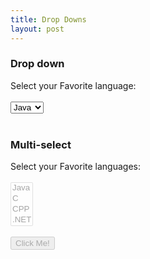 ```yaml
---
title: Drop Downs
layout: post
---
```

<h3>Drop down</h3>
Select your Favorite language: <br><br>
<select id="Language" onchange="myFunction()">
  <option value="Java">Java</option>
  <option value="C">C</option>
  <option value="CPP">CPP</option>
  <option value=".NET">.NET</option>
</select>
<br>
<br>
<h3>Multi-select</h3>
Select your Favorite languages: <br><br>
<select id="MultiSelectLanguage" disabled multiple>
  <option value="Java">Java</option>
  <option value="C">C</option>
  <option value="CPP">CPP</option>
  <option value=".NET">.NET</option>
</select>
<br><br>
<button id="button" type="button" class="button" onclick="myClickFunction()" disabled>Click Me!</button>
<br><br>
<h3><center><p id="selectedLanguage"></p></center></h3>

<script type="text/javascript">
	function myFunction(){
		if(document.getElementById("MultiSelectLanguage").disabled){
			var dropdown=document.getElementById("Language");
			document.getElementById("selectedLanguage").innerHTML = dropdown.value;
			dropdown.disabled=true;
			document.getElementById("MultiSelectLanguage").disabled=false;
			document.getElementById("button").disabled=false;			
		}
	}

	function myClickFunction(){
		var x,str="";
		document.getElementById("selectedLanguage").innerHTML ="";
		var dropdown=document.getElementById("MultiSelectLanguage");
		for(x=0;x<dropdown.length;x++){
			if(dropdown[x].selected){
				str=dropdown[x].text+","+str;
			}
		}
		document.getElementById("selectedLanguage").innerHTML = str.substring(0,str.length-1);
		dropdown.disabled=true;
		document.getElementById("Language").disabled=false;
	}
</script>

